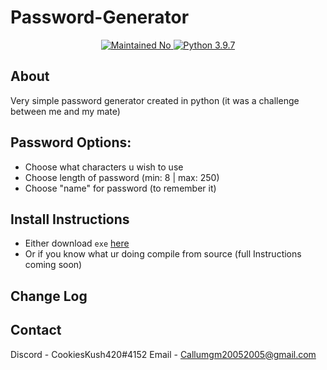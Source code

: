 # Password-Generator
<p align="center">
  <a href="https://github.com/Callumgm">
    <img src="https://img.shields.io/badge/maintained-no-critical?style=flat-square" alt="Maintained No" />
    <img src="https://img.shields.io/badge/python-3.9.7-blue?style=flat-square" alt="Python 3.9.7" />
  </a>
</p>

## About 
Very simple password generator created in python (it was a challenge between me and my mate)

## Password Options:
- Choose what characters u wish to use
- Choose length of password (min: 8 | max: 250)
- Choose "name" for password (to remember it)


## Install Instructions
- Either download `exe` [here](https://github.com//Callumgm/Password-Generator/releases/download/v1.0.0/Password.Generator.exe)
- Or if you know what ur doing compile from source (full Instructions coming soon)


## Change Log

## Contact
Discord - CookiesKush420#4152
Email - Callumgm20052005@gmail.com



